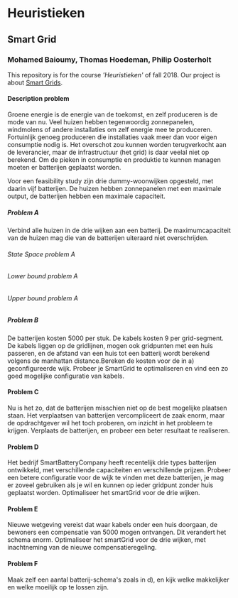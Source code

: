 # Heuristieken

## Smart Grid
### Mohamed Baioumy, Thomas Hoedeman, Philip Oosterholt

This repository is for the course *'Heuristieken'* of fall 2018. Our project is about [Smart Grids](http://heuristieken.nl/wiki/index.php?title=SmartGrid).

#### Description problem

Groene energie is de energie van de toekomst, en zelf produceren is de mode van nu. Veel huizen hebben tegenwoordig zonnepanelen, windmolens of andere installaties om zelf energie mee te produceren. Fortuinlijk genoeg produceren die installaties vaak meer dan voor eigen consumptie nodig is. Het overschot zou kunnen worden terugverkocht aan de leverancier, maar de infrastructuur (het grid) is daar veelal niet op berekend. Om de pieken in consumptie en produktie te kunnen managen moeten er batterijen geplaatst worden.

Voor een feasibility study zijn drie dummy-woonwijken opgesteld, met daarin vijf batterijen. De huizen hebben zonnepanelen met een maximale output, de batterijen hebben een maximale capaciteit.

##### Problem A

Verbind alle huizen in de drie wijken aan een batterij. De maximumcapaciteit van de huizen mag die van de batterijen uiteraard niet overschrijden.

###### State Space problem A

###### Lower bound problem A

###### Upper bound problem A

##### Problem B

De batterijen kosten 5000 per stuk. De kabels kosten 9 per grid-segment. De kabels liggen op de gridlijnen, mogen ook gridpunten met een huis passeren, en de afstand van een huis tot een batterij wordt berekend volgens de manhattan distance.Bereken de kosten voor de in a) geconfigureerde wijk. Probeer je SmartGrid te optimaliseren en vind een zo goed mogelijke configuratie van kabels.

#### Problem C

Nu is het zo, dat de batterijen misschien niet op de best mogelijke plaatsen staan. Het verplaatsen van batterijen vercompliceert de zaak enorm, maar de opdrachtgever wil het toch proberen, om inzicht in het probleem te krijgen. Verplaats de batterijen, en probeer een beter resultaat te realiseren.

#### Problem D

Het bedrijf SmartBatteryCompany heeft recentelijk drie types batterijen ontwikkeld, met verschillende capaciteiten en verschillende prijzen. Probeer een betere configuratie voor de wijk te vinden met deze batterijen, je mag er zoveel gebruiken als je wil en kunnen op ieder gridpunt zonder huis geplaatst worden. Optimaliseer het smartGrid voor de drie wijken. 

#### Problem E

Nieuwe wetgeving vereist dat waar kabels onder een huis doorgaan, de bewoners een compensatie van 5000 mogen ontvangen. Dit verandert het schema enorm. Optimaliseer het smartGrid voor de drie wijken, met inachtneming van de nieuwe compensatieregeling.

#### Problem F

Maak zelf een aantal batterij-schema's zoals in d), en kijk welke makkelijker en welke moeilijk op te lossen zijn.




